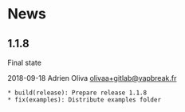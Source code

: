 # News


## 1.1.8

Final state

2018-09-18	Adrien Oliva <olivaa+gitlab@yapbreak.fr>

	* build(release): Prepare release 1.1.8
	* fix(examples): Distribute examples folder
